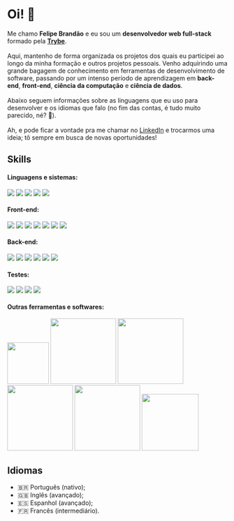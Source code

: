 # Oi! 🙂
Me chamo **Felipe Brandão** e eu sou um **desenvolvedor web full-stack** formado pela **[Trybe](https://www.betrybe.com/)**. <br><br>
Aqui, mantenho de forma organizada os projetos dos quais eu participei ao longo da minha formação e outros projetos pessoais. Venho adquirindo uma grande bagagem de conhecimento em ferramentas de desenvolvimento de software,
passando por um intenso período de aprendizagem em **back-end**, **front-end**, **ciência da computação** e **ciência de dados**. <br><br>
Abaixo seguem informações sobre as linguagens que eu uso para desenvolver e os idiomas que falo (no fim das contas, é tudo muito parecido, né? 🥸).<br><br>
Ah, e pode ficar a vontade pra me chamar no [LinkedIn](linkedin.com/in/felipebrandaodasilva) e trocarmos uma ideia; tô sempre em busca de novas oportunidades!
<br>

## Skills
#### Linguagens e sistemas:
[<img src="https://img.shields.io/badge/JavaScript-F7DF1E?style=for-the-badge&logo=javascript&logoColor=black">](https://developer.mozilla.org/pt-BR/docs/Web/JavaScript)
[<img src="https://img.shields.io/badge/TypeScript-007ACC?style=for-the-badge&logo=typescript&logoColor=white">](https://www.typescriptlang.org/)
[<img src="https://img.shields.io/badge/python-3670A0?style=for-the-badge&logo=python&logoColor=ffdd54">](https://www.python.org/)
[<img src="https://img.shields.io/badge/Linux-FCC624?style=for-the-badge&logo=linux&logoColor=black">](https://www.linux.org/)
[<img src="https://img.shields.io/badge/Git-E34F26?style=for-the-badge&logo=git&logoColor=white">](https://git-scm.com/)
<br>

#### Front-end:
[<img src="https://img.shields.io/badge/React-3c3c3c?style=for-the-badge&logo=react&logoColor=61DAFB">](https://pt-br.legacy.reactjs.org/)
[<img src="https://img.shields.io/badge/React_Router-CA4245?style=for-the-badge&logo=react-router&logoColor=white">](https://reactrouter.com/en/main)
[<img src="https://img.shields.io/badge/redux-%23593d88.svg?style=for-the-badge&logo=redux&logoColor=white">](https://redux.js.org/)
[<img src="https://img.shields.io/badge/HTML5-E34F26?style=for-the-badge&logo=HTML5&logoColor=white">](https://developer.mozilla.org/pt-BR/docs/Web/HTML)
[<img src="https://img.shields.io/badge/CSS3-1572B6?style=for-the-badge&logo=css3&logoColor=white">](https://developer.mozilla.org/pt-BR/docs/Web/CSS)
[<img src="https://img.shields.io/badge/tailwindcss-38B2AC?style=for-the-badge&logo=tailwind-css&logoColor=white">](https://tailwindcss.com/)
[<img src="https://img.shields.io/badge/Bootstrap-563D7C?style=for-the-badge&logo=bootstrap&logoColor=white">](https://getbootstrap.com/)

#### Back-end:
[<img src="https://img.shields.io/badge/Node.js-43853D?style=for-the-badge&logo=node.js&logoColor=white">](https://nodejs.org/en)
[<img src="https://img.shields.io/badge/Express%20js-808080?style=for-the-badge&logo=express&logoColor=white">](https://expressjs.com/pt-br/)
[<img src="https://img.shields.io/badge/mysql-4479A1.svg?style=for-the-badge&logo=mysql&logoColor=white">](https://www.mysql.com/)
[<img src="https://img.shields.io/badge/Sequelize-52B0E7?style=for-the-badge&logo=Sequelize&logoColor=white">](https://sequelize.org/)
[<img src="https://img.shields.io/badge/docker-%230db7ed.svg?style=for-the-badge&logo=docker&logoColor=white">](https://www.docker.com/)
[<img src="https://img.shields.io/badge/JWT-black?style=for-the-badge&logo=JSON%20web%20tokens">](https://jwt.io/)

#### Testes:
[<img src="https://img.shields.io/badge/-jest-%23C21325?style=for-the-badge&logo=jest&logoColor=white">](https://jestjs.io/pt-BR/)
[<img src="https://img.shields.io/badge/-mocha-%238D6748?style=for-the-badge&logo=mocha&logoColor=white">](https://mochajs.org/)
[<img src="https://img.shields.io/badge/-TestingLibrary-%23E33332?style=for-the-badge&logo=testing-library&logoColor=white">](https://testing-library.com/docs/react-testing-library/intro/)
[<img src="https://img.shields.io/badge/-Pytest-0A9EDC?style=for-the-badge&logo=pytest&logoColor=white">](https://docs.pytest.org/en/8.2.x/)


#### Outras ferramentas e softwares:
[<img src="https://img.shields.io/badge/pro_tools-purple?style=for-the-badge&logo=pro-tools&logoColor=white" width=95>](https://www.avid.com/pro-tools)
[<img src="https://img.shields.io/badge/Adobe%20After%20Effects-blueviolet?style=for-the-badge&logo=Adobe%20After%20Effects&logoColor=white" width=150>](https://www.adobe.com/br/products/aftereffects.html)
[<img src="https://img.shields.io/badge/Adobe%20Premiere%20Pro-navy?style=for-the-badge&logo=Adobe%20Premiere%20Pro&logoColor=white" width=150>](https://www.adobe.com/br/products/premiere.html)
[<img src="https://img.shields.io/badge/adobe%20photoshop-blue?style=for-the-badge&logo=adobe%20photoshop&logoColor=white" width=150>](https://www.adobe.com/br/products/photoshop.html)
[<img src="https://img.shields.io/badge/adobe%20illustrator-%23FF9A00.svg?style=for-the-badge&logo=adobe%20illustrator&logoColor=white" width=150>](https://www.adobe.com/br/products/illustrator.html)
[<img src="https://img.shields.io/badge/Adobe%20Audition-9999FF.svg?style=for-the-badge&logo=Adobe%20Audition&logoColor=white" width=130>](https://www.adobe.com/br/products/audition.html)


## Idiomas
- 🇧🇷 Português (nativo);
- 🇬🇧 Inglês (avançado);
- 🇪🇸 Espanhol (avançado);
- 🇫🇷 Francês (intermediário).


